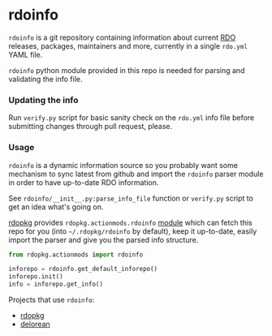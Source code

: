 rdoinfo
=======

`rdoinfo` is a git repository containing information about current
[RDO](https://www.rdoproject.org) releases, packages, maintainers and more,
currently in a single `rdo.yml` YAML file. 

`rdoinfo` python module provided in this repo is needed for parsing and
validating the info file.

### Updating the info

Run `verify.py` script for basic sanity check on the `rdo.yml` info file
before submitting changes through pull request, please.


### Usage


`rdoinfo` is a dynamic information source so you probably want some mechanism
to sync latest from github and import the `rdoinfo` parser module in order to
have up-to-date RDO information.

See `rdoinfo/__init__.py:parse_info_file` function or `verify.py` script to
get an idea what's going on.

[rdopkg](https://github.com/redhat-openstack/rdopkg) provides
`rdopkg.actionmods.rdoinfo` [module](https://github.com/redhat-openstack/rdopkg/blob/master/rdopkg/actionmods/rdoinfo.py)
which can fetch this repo for you (into `~/.rdopkg/rdoinfo` by default), keep
it up-to-date, easily import the parser and give you the parsed info
structure.

```python
from rdopkg.actionmods import rdoinfo

inforepo = rdoinfo.get_default_inforepo()
inforepo.init()
info = inforepo.get_info()
```

Projects that use `rdoinfo`:

 * [rdopkg](https://github.com/redhat-openstack/rdopkg)
 * [delorean](https://github.com/openstack-packages/delorean)

